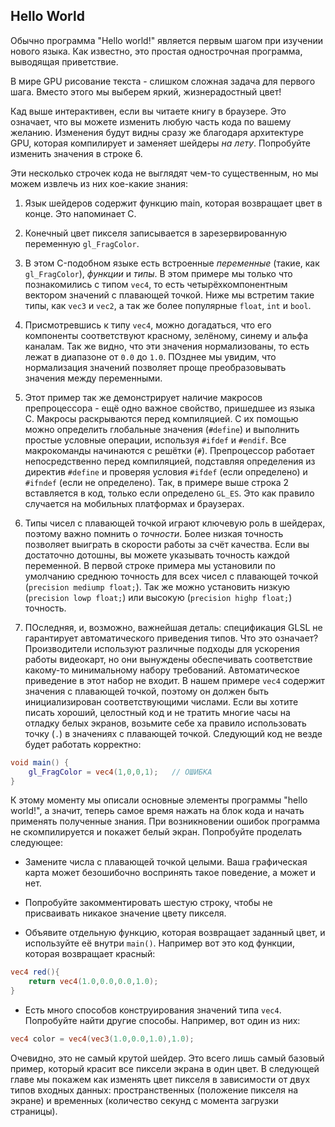 ## Hello World

Обычно программа "Hello world!" является первым шагом при изучении нового языка. Как известно, это простая однострочная программа, выводящая приветствие.

В мире GPU рисование текста - слишком сложная задача для первого шага. Вместо этого мы выберем яркий, жизнерадостный цвет!

<div class="codeAndCanvas" data="hello_world.frag"></div>

Кад выше интерактивен, если вы читаете книгу в браузере. Это означает, что вы можете изменить любую часть кода по вашему желанию. Изменения будут видны сразу же благодаря архитектуре GPU, которая компилирует и заменяет шейдеры *на лету*. Попробуйте изменить значения в строке 6.

Эти несколько строчек кода не выглядят чем-то существенным, но мы можем извлечь из них кое-какие знания:

1. Язык шейдеров содержит функцию main, которая возвращает цвет в конце. Это напоминает C.

2. Конечный цвет пикселя записывается в зарезервированную переменную `gl_FragColor`.

3. В этом C-подобном языке есть встроенные *переменные* (такие, как  `gl_FragColor`), *функции* и *типы*. В этом примере мы только что познакомились с типом `vec4`, то есть четырёхкомпонентным вектором значений с плавающей точкой. Ниже мы встретим такие типы, как `vec3` и `vec2`, а так же более популярные `float`, `int` и `bool`.

4. Присмотревшись к типу `vec4`, можно догадаться, что его компоненты соответствуют красному, зелёному, синему и альфа каналам. Так же видно, что эти значения нормализованы, то есть лежат в диапазоне от `0.0` до `1.0`. ПОзднее мы увидим, что нормализация значений позволяет проще преобразовывать значения между переменными.

5. Этот пример так же демонстрирует наличие макросов препроцессора - ещё одно важное свойство, пришедшее из языка C. Макросы раскрываются перед компиляцией. С их помощью можно определить глобальные значения (`#define`) и выполнить простые условные операции, используя `#ifdef` и `#endif`. Все макрокоманды начинаются с решётки (`#`). Препроцессор работает непосредственно перед компиляцией, подставляя определения из директив `#define` и проверяя условия `#ifdef` (если определено) и `#ifndef` (если не определено). Так, в примере выше строка 2 вставляется в код, только если определено `GL_ES`. Это как правило случается на мобильных платформах и браузерах.

6. Типы чисел с плавающей точкой играют ключевую роль в шейдерах, поэтому важно помнить о *точности*. Более низкая точность позволяет выиграть в скорости работы за счёт качества. Если вы достаточно дотошны, вы можете указывать точность каждой переменной. В первой строке примера мы установили по умолчанию среднюю точность для всех чисел с плавающей точкой (`precision mediump float;`). Так же можно установить низкую (`precision lowp float;`) или высокую (`precision highp float;`) точность.

7. ПОследняя, и, возможно, важнейшая деталь: спецификация GLSL не гарантирует автоматического приведения типов. Что это означает? Производители используют различные подходы для ускорения работы видеокарт, но они вынуждены обеспечивать соответствие какому-то минимальному набору требований. Автоматическое приведение в этот набор не входит. В нашем примере `vec4` содержит значения с плавающей точкой, поэтому он должен быть инициализирован соответствующими числами. Если вы хотите писать хороший, целостный код и не тратить многие часы на отладку белых экранов, возьмите себе ха правило использовать точку (`.`) в значениях с плавающей точкой. Следующий код не везде будет работать корректно:

```glsl
void main() {
    gl_FragColor = vec4(1,0,0,1);	// ОШИБКА
}
```

К этому моменту мы описали основные элементы программы "hello world!", а значит, теперь самое время нажать на блок кода и начать применять полученные знания. При возникновении ошибок программа не скомпилируется и покажет белый экран. Попробуйте проделать следующее:

* Замените числа с плавающей точкой целыми. Ваша графическая карта может безошибочно воспринять такое поведение, а может и нет.

* Попробуйте закомментировать шестую строку, чтобы не присваивать никакое значение цвету пикселя.

* Объявите отдельную функцию, которая возвращает заданный цвет, и используйте её внутри `main()`. Например вот это код функции, которая возвращает красный:

```glsl
vec4 red(){
    return vec4(1.0,0.0,0.0,1.0);
}
```

* Есть много способов конструирования значений типа `vec4`. Попробуйте найти другие способы. Например, вот один из них:

```glsl
vec4 color = vec4(vec3(1.0,0.0,1.0),1.0);
```

Очевидно, это не самый крутой шейдер. Это всего лишь самый базовый пример, который красит все пиксели экрана в один цвет. В следующей главе мы покажем как изменять цвет пикселя в зависимости от двух типов входных данных: пространственных (положение пикселя на экране) и временных (количество секунд с момента загрузки страницы).
